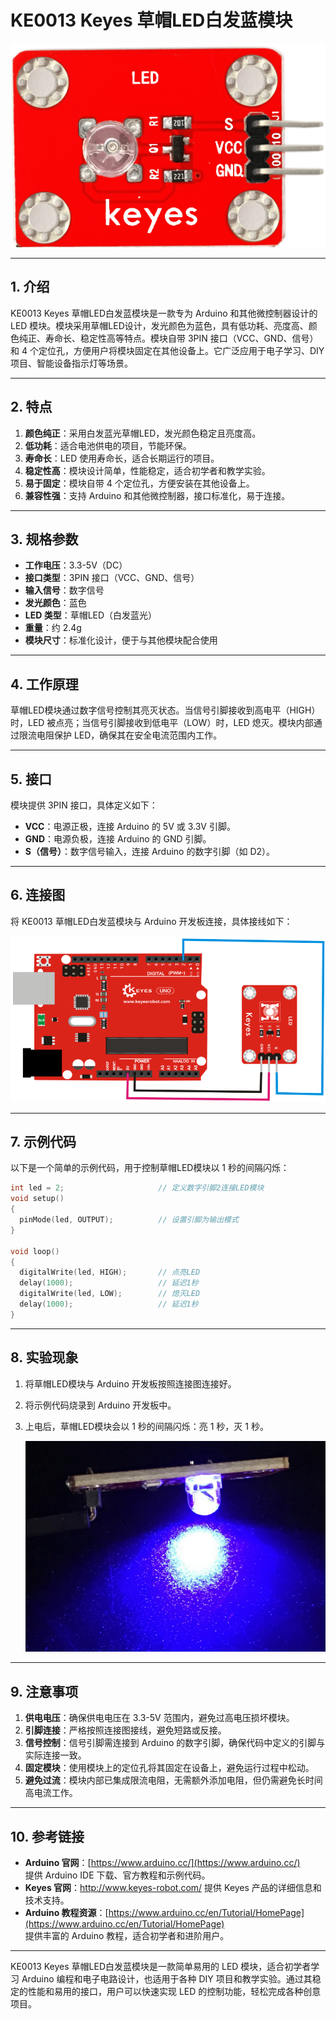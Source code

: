 # KE0013 Keyes 草帽LED白发蓝模块

![image-20250312152912501](media/image-20250312152912501.png)

---

## **1. 介绍**

KE0013 Keyes 草帽LED白发蓝模块是一款专为 Arduino 和其他微控制器设计的 LED 模块。模块采用草帽LED设计，发光颜色为蓝色，具有低功耗、亮度高、颜色纯正、寿命长、稳定性高等特点。模块自带 3PIN 接口（VCC、GND、信号）和 4 个定位孔，方便用户将模块固定在其他设备上。它广泛应用于电子学习、DIY 项目、智能设备指示灯等场景。

---

## **2. 特点**

1. **颜色纯正**：采用白发蓝光草帽LED，发光颜色稳定且亮度高。  
2. **低功耗**：适合电池供电的项目，节能环保。  
3. **寿命长**：LED 使用寿命长，适合长期运行的项目。  
4. **稳定性高**：模块设计简单，性能稳定，适合初学者和教学实验。  
5. **易于固定**：模块自带 4 个定位孔，方便安装在其他设备上。  
6. **兼容性强**：支持 Arduino 和其他微控制器，接口标准化，易于连接。

---

## **3. 规格参数**

- **工作电压**：3.3-5V（DC）  
- **接口类型**：3PIN 接口（VCC、GND、信号）  
- **输入信号**：数字信号  
- **发光颜色**：蓝色  
- **LED 类型**：草帽LED（白发蓝光）  
- **重量**：约 2.4g  
- **模块尺寸**：标准化设计，便于与其他模块配合使用  

---

## **4. 工作原理**

草帽LED模块通过数字信号控制其亮灭状态。当信号引脚接收到高电平（HIGH）时，LED 被点亮；当信号引脚接收到低电平（LOW）时，LED 熄灭。模块内部通过限流电阻保护 LED，确保其在安全电流范围内工作。

---

## **5. 接口**

模块提供 3PIN 接口，具体定义如下：  
- **VCC**：电源正极，连接 Arduino 的 5V 或 3.3V 引脚。  
- **GND**：电源负极，连接 Arduino 的 GND 引脚。  
- **S（信号）**：数字信号输入，连接 Arduino 的数字引脚（如 D2）。  

---

## **6. 连接图**

将 KE0013 草帽LED白发蓝模块与 Arduino 开发板连接，具体接线如下：  

![image-20250312152929287](media/image-20250312152929287.png)

---

## **7. 示例代码**

以下是一个简单的示例代码，用于控制草帽LED模块以 1 秒的间隔闪烁：

```cpp
int led = 2;                     // 定义数字引脚2连接LED模块
void setup()
{
  pinMode(led, OUTPUT);          // 设置引脚为输出模式
}

void loop()
{
  digitalWrite(led, HIGH);       // 点亮LED
  delay(1000);                   // 延迟1秒
  digitalWrite(led, LOW);        // 熄灭LED
  delay(1000);                   // 延迟1秒
}
```

---

## **8. 实验现象**

1. 将草帽LED模块与 Arduino 开发板按照连接图连接好。  

2. 将示例代码烧录到 Arduino 开发板中。  

3. 上电后，草帽LED模块会以 1 秒的间隔闪烁：亮 1 秒，灭 1 秒。  

	![image-20250319095420118](media/image-20250319095420118.png)

---

## **9. 注意事项**

1. **供电电压**：确保供电电压在 3.3-5V 范围内，避免过高电压损坏模块。  
2. **引脚连接**：严格按照连接图接线，避免短路或反接。  
3. **信号控制**：信号引脚需连接到 Arduino 的数字引脚，确保代码中定义的引脚与实际连接一致。  
4. **固定模块**：使用模块上的定位孔将其固定在设备上，避免运行过程中松动。  
5. **避免过流**：模块内部已集成限流电阻，无需额外添加电阻，但仍需避免长时间高电流工作。  

---

## **10. 参考链接**

- **Arduino 官网**：[https://www.arduino.cc/](https://www.arduino.cc/)  
  提供 Arduino IDE 下载、官方教程和示例代码。  
- **Keyes 官网**：http://www.keyes-robot.com/
  提供 Keyes 产品的详细信息和技术支持。  
- **Arduino 教程资源**：[https://www.arduino.cc/en/Tutorial/HomePage](https://www.arduino.cc/en/Tutorial/HomePage)  
  提供丰富的 Arduino 教程，适合初学者和进阶用户。  

---

KE0013 Keyes 草帽LED白发蓝模块是一款简单易用的 LED 模块，适合初学者学习 Arduino 编程和电子电路设计，也适用于各种 DIY 项目和教学实验。通过其稳定的性能和易用的接口，用户可以快速实现 LED 的控制功能，轻松完成各种创意项目。

